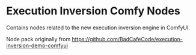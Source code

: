 # Execution Inversion Comfy Nodes

Contains nodes related to the new execution inversion engine in ComfyUI.

Node pack originally from https://github.com/BadCafeCode/execution-inversion-demo-comfyui